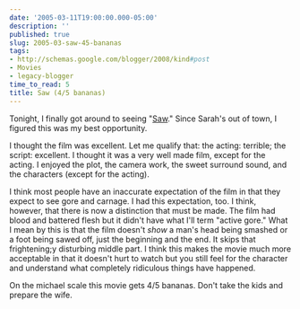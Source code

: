 ```yaml
---
date: '2005-03-11T19:00:00.000-05:00'
description: ''
published: true
slug: 2005-03-saw-45-bananas
tags:
- http://schemas.google.com/blogger/2008/kind#post
- Movies
- legacy-blogger
time_to_read: 5
title: Saw (4/5 bananas)
---
```


Tonight, I finally got around to seeing "[Saw](http://imdb.com/title/tt0387564/)." Since Sarah's out of town, I figured this was my best opportunity.

I thought the film was excellent. Let me qualify that: the acting: terrible; the script: excellent. I thought it was a very well made film, except for the acting. I enjoyed the plot, the camera work, the sweet surround sound, and the characters (except for the acting).

I think most people have an inaccurate expectation of the film in that they expect to see gore and carnage. I had this expectation, too. I think, however, that there is now a distinction that must be made. The film had blood and battered flesh but it didn't have what I'll term "active gore." What I mean by this is that the film doesn't *show* a man's head being smashed or a foot being sawed off, just the beginning and the end. It skips that frightening;y disturbing middle part. I think this makes the movie much more acceptable in that it doesn't hurt to watch but you still feel for the character and understand what completely ridiculous things have happened.

On the michael scale this movie gets 4/5 bananas. Don't take the kids and prepare the wife.